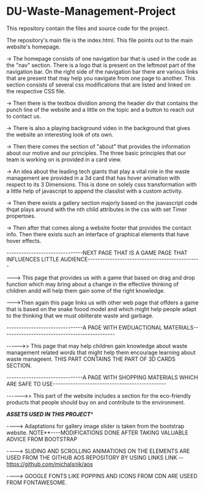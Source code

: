 # DU-Waste-Management-Project
This repository contain the files and source code for the project.



The repository's main file is the index.html. This file points out to the main website's homepage.

-> The homepage consists of one navigation bar that is used in the code as the "nav" section.
   There is a logo that is present on the leftmost part of the navigation bar.
   On the right side of the navigation bar there are various links that are present that may help you navigate from one page to another.
   This section consists of several css modifications that are listed and linked on the respective CSS file.

   

-> Then there is the textbox dividion among the header div that contains the punch line of the website and a little on the topic and a button to reach out to contact us.



-> There is also a playing background video in the background that gives the website an interesting look of ots own.



-> Then there comes the section of "about" that provides the information about our motive and our principles.
   The three basic principles that our team is working on is provided in a card view.

   

-> An idea about the leading tech giants that play a vital role in the waste management are provided in a 3d card that has hover animation with respect to its 3 Dimensions.
   This is done on solely csss transformation with a little help of javascript to append the classlist with a custom activity.


-> Then there exists a gallery section majorly based on the jsavascript code thqat plays around with the nth child attributes in the css with set Timer propertoes.

-> Then after that comes along a website footer that provides the contact info.
   Then there exists such an interface of graphical elements that have hover effects.


-------------------------------NEXT PAGE THAT IS A GAME PAGE THAT INFLUENCES LITTLE AUDIENCE----------------------------------------------


---> This page that provides us with a game that based on drag and drop function
     which may bring about a change in the effective thinking of children andd will 
     help them gain some of the right knowledge.

--->Then again this page links us with other web page that offders a game that is 
    based on the snake foood model and which might help people adapt to the 
    thinking that we must obliterate waste and garbage.


-------------------------------A PAGE WITH EWDUACTIONAL MATERIALS----------------------------------------------

----->>  This page that may help children gain knowledge about waste management related
         words that might help them encourage learning about waste manageent.
         THIS PART CONTAINS THE PART OF 3D CARDS SECTION.



-------------------------------A PAGE WITH SHOPPING MATERIALS WHICH ARE SAFE TO USE----------------------------------------------


------>> This part of the website includes a section for the eco-friendly products that 
         people should buy on and contribute to the environment.

         
         
*******************************ASSETS USED IN THIS PROJECT********************************   

----> Adaptations for gallery image slider is taken from the bootstrap website.
NOTE**----MODIFICATIONS DONE AFTER TAKING VALUABLE ADVICE FROM BOOTSTRAP


----> SLIDING AND SCROLLING ANIMATIONS ON THE ELEMENTS ARE USED FROM THE GITHUB AOS REPOSITORY BY USING LINKS
      LINK -- https://github.com/michalsnik/aos

----> GOOGLE FONTS LIKE POPPINS AND ICONS FROM CDN ARE USEED FROM FONTAWESOME.      
